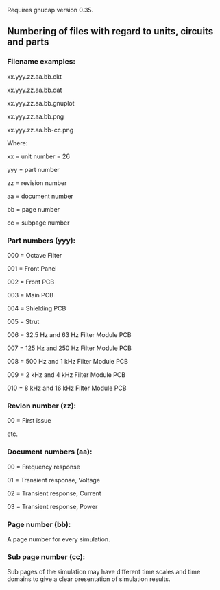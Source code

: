 Requires gnucap version 0.35.

## Numbering of files with regard to units, circuits and parts


### Filename examples:

xx.yyy.zz.aa.bb.ckt

xx.yyy.zz.aa.bb.dat

xx.yyy.zz.aa.bb.gnuplot

xx.yyy.zz.aa.bb.png

xx.yyy.zz.aa.bb-cc.png


Where:

xx = unit number = 26

yyy = part number

zz = revision number

aa = document number

bb = page number

cc = subpage number


### Part numbers (yyy):

000 = Octave Filter

001 = Front Panel

002 = Front PCB

003 = Main PCB

004 = Shielding PCB

005 = Strut

006 = 32.5 Hz and 63 Hz Filter Module PCB

007 = 125 Hz and 250 Hz Filter Module PCB

008 = 500 Hz and 1 kHz Filter Module PCB

009 = 2 kHz and 4 kHz Filter Module PCB

010 = 8 kHz and 16 kHz Filter Module PCB


### Revion number (zz):

00 = First issue

etc.


### Document numbers (aa):

00 = Frequency response

01 = Transient response, Voltage

02 = Transient response, Current

03 = Transient response, Power


### Page number (bb):

A page number for every simulation.


### Sub page number (cc):

Sub pages of the simulation may have different time scales and time
domains to give a clear presentation of simulation results.
